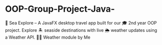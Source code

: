 # OOP-Group-Project-Java-
🌊 Sea Explore – A JavaFX desktop travel app built for our 🎓 2nd year OOP project. Explore 🏝️ seaside destinations with live 🌦️ weather updates using a Weather API. 👨‍💻 Weather module by Me
